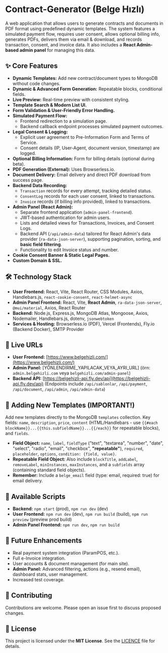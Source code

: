 # Contract-Generator (Belge Hızlı)

A web application that allows users to generate contracts and documents in PDF format using predefined dynamic templates. The system features a simulated payment flow, requires user consent, allows optional billing info, generates PDFs, delivers them via email & download, and records transaction, consent, and invoice data. It also includes a **React Admin-based admin panel** for managing this data.

## ✨ Core Features

*   **Dynamic Templates:** Add new contract/document types to MongoDB without code changes.
*   **Dynamic & Advanced Form Generation:** Repeatable blocks, conditional fields.
*   **Live Preview:** Real-time preview with consistent styling.
*   **Template Search & Modern List UI.**
*   **Form Validation & User-Friendly Error Handling.**
*   **Simulated Payment Flow:**
    *   Frontend redirection to a simulation page.
    *   Backend callback endpoint processes simulated payment outcomes.
*   **Legal Consent & Logging:**
    *   Explicit user agreement to Pre-Information Form and Terms of Service.
    *   Consent details (IP, User-Agent, document version, timestamp) are logged.
*   **Optional Billing Information:** Form for billing details (optional during beta).
*   **PDF Generation (External):** Uses Browserless.io.
*   **Document Delivery:** Email delivery and direct PDF download from success page.
*   **Backend Data Recording:**
    *   `Transaction` records for every attempt, tracking detailed status.
    *   `ConsentLog` records for each user consent, linked to transactions.
    *   `Invoice` records (if billing info provided), linked to transactions.
*   **Admin Panel (React Admin):**
    *   Separate frontend application (`admin-panel-frontend`).
    *   JWT-based authentication for admin users.
    *   Lists and detailed views for Transactions, Invoices, and Consent Logs.
    *   Backend API (`/api/admin-data`) tailored for React Admin's data provider (`ra-data-json-server`), supporting pagination, sorting, and **basic field filtering**.
    *   Functionality to edit Invoice status and number.
*   **Cookie Consent Banner & Static Legal Pages.**
*   **Custom Domain & SSL.**

## 🛠️ Technology Stack

*   **User Frontend:** React, Vite, React Router, CSS Modules, Axios, Handlebars.js, `react-cookie-consent`, `react-helmet-async`
*   **Admin Panel Frontend:** React, Vite, **React Admin**, `ra-data-json-server`, `@mui/material`, Axios, React Router
*   **Backend:** Node.js, Express.js, MongoDB Atlas, Mongoose, Axios, Nodemailer, Handlebars.js, dotenv, `jsonwebtoken`
*   **Services & Hosting:** Browserless.io (PDF), Vercel (Frontends), Fly.io (Backend Docker), SMTP Provider

## 🚀 Live URLs

*   **User Frontend:** [https://www.belgehizli.com/](https://www.belgehizli.com/)
*   **Admin Panel:** [YÖNLENDİRME_YAPILACAK_VEYA_AYRI_URL] (örn: `admin.belgehizli.com` veya `belgehizli.com/admin-panel`)
*   **Backend API:** [https://belgehizli-api.fly.dev/api](https://belgehizli-api.fly.dev/api) (Endpoints include `/api/sablonlar`, `/api/payment`, `/api/document`, `/api/admin`, `/api/admin-data`)

## 📄 Adding New Templates (IMPORTANT!)

Add new templates directly to the MongoDB `templates` collection. Key fields: `name`, `description`, `price`, `content` (HTML/Handlebars - use `{{#each blockName}}...{{this.subfieldName}}...{{/each}}` for repeatable blocks), and `fields`.

*   **Field Object:** `name`, `label`, `fieldType` ("text", "textarea", "number", "date", "select", "radio", "email", "checkbox", **"repeatable"**), `required`, `placeholder`, `options`, `condition: {field, value}`.
*   **Repeatable Field Object:** Also include `blockTitle`, `addLabel`, `removeLabel`, `minInstances`, `maxInstances`, and a `subfields` array (containing standard field objects).
*   **Remember:** Include a `belge_email` field (type: email, required: true) for email delivery.

## 📜 Available Scripts
*   **Backend:** `npm start` (prod), `npm run dev` (dev)
*   **User Frontend:** `npm run dev` (dev), `npm run build` (build), `npm run preview` (preview prod build)
*   **Admin Panel Frontend:** `npm run dev`, `npm run build`

## 🔮 Future Enhancements
*   Real payment system integration (ParamPOS, etc.).
*   Full e-Invoice integration.
*   User accounts & document management (for main site).
*   **Admin Panel:** Advanced filtering, actions (e.g., resend email), dashboard stats, user management.
*   Increased test coverage.

## 🤝 Contributing

Contributions are welcome. Please open an issue first to discuss proposed changes.

## 📄 License

This project is licensed under the **MIT License**. See the [LICENCE](https://github.com/gorkemu/belge-hizli/blob/main/LICENCE) file for details.